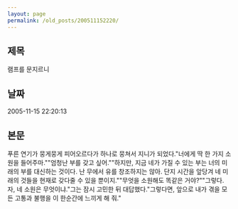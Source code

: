 ```yaml
---
layout: page
permalink: /old_posts/200511152220/
---
```


## 제목
램프를 문지르니

## 날짜
2005-11-15 22:20:13

## 본문
푸른 연기가 뭉게뭉게 피어오르다가 하나로 뭉쳐서 지니가 되었다."너에게 딱 한 가지 소원을 들어주마.""엄청난 부를 갖고 싶어.""하지만, 지금 네가 가질 수 있는 부는 너의 미래의 부를 대신하는 것이다. 난 무에서 유를 창조하지는 않아. 단지 시간을 앞당겨 네 미래의 것들을 현재로 갖다줄 수 있을 뿐이지.""무엇을 소원해도 똑같은 거야?""그렇다. 자, 네 소원은 무엇이냐."그는 잠시 고민한 뒤 대답했다."그렇다면, 앞으로 내가 겪을 모든 고통과 불행을 이 한순간에 느끼게 해 줘."